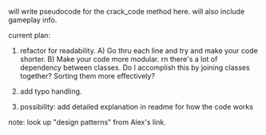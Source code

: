 will write pseudocode for the crack_code method here. will also include gameplay info.

current plan:

1) refactor for readability.
  A) Go thru each line and try and make your code shorter.
  B) Make your code more modular. rn there's a lot of dependency between classes. Do I accomplish this by joining classes together? Sorting them more effectively?

2) add typo handling.

3) possibility: add detailed explanation in readme for how the code works

note: look up "design patterns" from Alex's link.